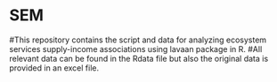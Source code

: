 # SEM
#This repository contains the script and data for analyzing ecosystem services supply-income associations using lavaan package in R.
#All relevant data can be found in the Rdata file but also the original data is provided in an excel file.

